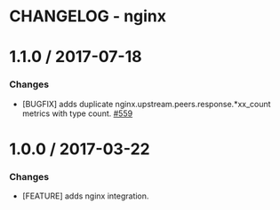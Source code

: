 # CHANGELOG - nginx

1.1.0 / 2017-07-18
==================

### Changes

* [BUGFIX] adds duplicate nginx.upstream.peers.response.*xx_count metrics with type count. [#559][]

1.0.0 / 2017-03-22
==================

### Changes

* [FEATURE] adds nginx integration.

<!--- The following link definition list is generated by PimpMyChangelog --->
[#559]: https://github.com/DataDog/integrations-core/issues/559
